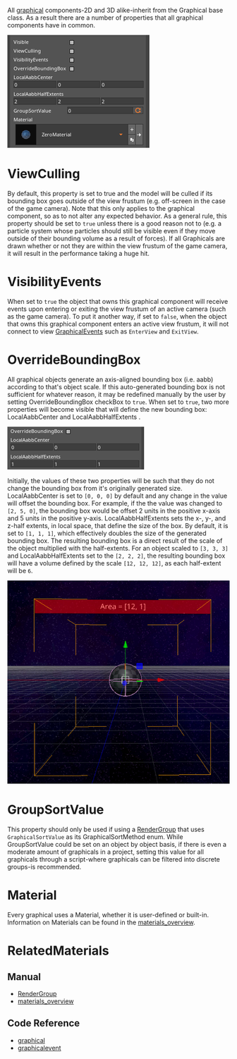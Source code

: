 All [graphical](https://github.com/ZilchEngine/ZilchDocs/blob/master/code_reference/class_reference/graphical.markdown) components-2D and 3D alike-inherit from the Graphical base class. As a result there are a number of properties that all graphical components have in common.



![GraphicalProperties](https://raw.githubusercontent.com/ZilchEngine/ZilchFiles/master/doc_files/66457.png)


 # ViewCulling

By default, this property is set to true and the model will be culled if its bounding box goes outside of the view frustum (e.g. off-screen in the case of the game camera). Note that this only applies to the graphical component, so as to not alter any expected behavior. As a general rule, this property should be set to `true` unless there is a good reason not to (e.g. a particle system whose particles should still be visible even if they move outside of their bounding volume as a result of forces). If all Graphicals are drawn whether or not they are within the view frustum of the game camera, it will result in the performance taking a huge hit.

 # VisibilityEvents

When set to `true` the object that owns this graphical component will receive events upon entering or exiting the view frustum of an active camera (such as the game camera). To put it another way, if set to `false`, when the object that owns this graphical component enters an active view frustum, it will not connect to view [GraphicalEvents](https://github.com/ZilchEngine/ZilchDocs/blob/master/code_reference/class_reference/graphicalevent.markdown) such as `EnterView` and `ExitView`.

 # OverrideBoundingBox

All graphical objects generate an axis-aligned bounding box (i.e. aabb) according to that's object scale.  If this auto-generated bounding box is not sufficient for whatever reason, it may be redefined manually by the user by setting OverrideBoundingBox checkBox to `true`. When set to `true`, two more properties will become visible that will define the new bounding box: LocalAabbCenter  and LocalAabbHalfExtents .



![OverrideBoundingBox](https://raw.githubusercontent.com/ZilchEngine/ZilchFiles/master/doc_files/47714.png)


Initially, the values of these two properties will be such that they do not change the bounding box from it's originally generated size. LocalAabbCenter  is set to `[0, 0, 0]` by default and any change in the value will offset the bounding box. For example, if the the value was changed to `[2, 5, 0]`, the bounding box would be offset 2 units in the positive x-axis and 5 units in the positive y-axis. LocalAabbHalfExtents  sets the x-, y-, and z-half extents, in local space, that define the size of the box. By default, it is set to `[1, 1, 1]`, which effectively doubles the size of the generated bounding box. The resulting bounding box is a direct result of the scale of the object multiplied with the half-extents. For an object scaled to `[3, 3, 3]` and LocalAabbHalfExtents  set to the `[2, 2, 2]`, the resulting bounding box will have a volume defined by the scale `[12, 12, 12]`, as each half-extent will be `6`.



![ScaledBoundingBox](https://raw.githubusercontent.com/ZilchEngine/ZilchFiles/master/doc_files/66459.png)


 # GroupSortValue

This property should only be used if using a [RenderGroup](https://github.com/ZilchEngine/ZilchDocs/blob/master/zero_editor_documentation/zeromanual/graphics/rendergroups.markdown) that uses `GraphicalSortValue` as its GraphicalSortMethod enum. While GroupSortValue  could be set on an object by object basis, if there is even a moderate amount of graphicals in a project, setting this value for all graphicals through a script-where graphicals can be filtered into discrete groups-is recommended.

 # Material

Every graphical uses a Material, whether it is user-defined or built-in. Information on Materials can be found in the [materials_overview](https://github.com/ZilchEngine/ZilchDocs/blob/master/zero_editor_documentation/zeromanual/graphics/materials/materials_overview.markdown).

 # RelatedMaterials
 ## Manual
- [RenderGroup](https://github.com/ZilchEngine/ZilchDocs/blob/master/zero_editor_documentation/zeromanual/graphics/rendergroups.markdown)
- [materials_overview](https://github.com/ZilchEngine/ZilchDocs/blob/master/zero_editor_documentation/zeromanual/graphics/materials/materials_overview.markdown)

 ## Code Reference
- [graphical](https://github.com/ZilchEngine/ZilchDocs/blob/master/code_reference/class_reference/graphical.markdown)
- [graphicalevent](https://github.com/ZilchEngine/ZilchDocs/blob/master/code_reference/class_reference/graphicalevent.markdown)
 

 